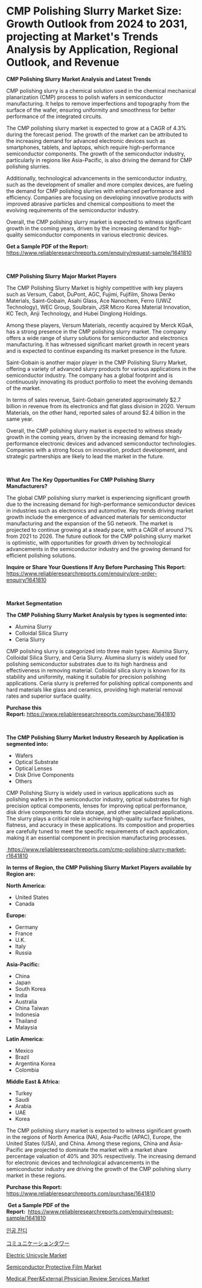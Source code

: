 <p><h1>CMP Polishing Slurry Market Size: Growth Outlook from 2024 to 2031, projecting at Market's Trends Analysis by Application, Regional Outlook, and Revenue</h1></p><p><strong>CMP Polishing Slurry Market Analysis and Latest Trends</strong></p>
<p><p>CMP polishing slurry is a chemical solution used in the chemical mechanical planarization (CMP) process to polish wafers in semiconductor manufacturing. It helps to remove imperfections and topography from the surface of the wafer, ensuring uniformity and smoothness for better performance of the integrated circuits.</p><p>The CMP polishing slurry market is expected to grow at a CAGR of 4.3% during the forecast period. The growth of the market can be attributed to the increasing demand for advanced electronic devices such as smartphones, tablets, and laptops, which require high-performance semiconductor components. The growth of the semiconductor industry, particularly in regions like Asia-Pacific, is also driving the demand for CMP polishing slurries.</p><p>Additionally, technological advancements in the semiconductor industry, such as the development of smaller and more complex devices, are fueling the demand for CMP polishing slurries with enhanced performance and efficiency. Companies are focusing on developing innovative products with improved abrasive particles and chemical compositions to meet the evolving requirements of the semiconductor industry.</p><p>Overall, the CMP polishing slurry market is expected to witness significant growth in the coming years, driven by the increasing demand for high-quality semiconductor components in various electronic devices.</p></p>
<p><strong>Get a Sample PDF of the Report:&nbsp;</strong> <a href="https://www.reliableresearchreports.com/enquiry/request-sample/1641810">https://www.reliableresearchreports.com/enquiry/request-sample/1641810</a></p>
<p>&nbsp;</p>
<p><strong>CMP Polishing Slurry Major Market Players</strong></p>
<p><p>The CMP Polishing Slurry Market is highly competitive with key players such as Versum, Cabot, DuPont, AGC, Fujimi, Fujifilm, Showa Denko Materials, Saint-Gobain, Asahi Glass, Ace Nanochem, Ferro (UWiZ Technology), WEC Group, Soulbrain, JSR Micro Korea Material Innovation, KC Tech, Anji Technology, and Hubei Dinglong Holdings.</p><p>Among these players, Versum Materials, recently acquired by Merck KGaA, has a strong presence in the CMP polishing slurry market. The company offers a wide range of slurry solutions for semiconductor and electronics manufacturing. It has witnessed significant market growth in recent years and is expected to continue expanding its market presence in the future.</p><p>Saint-Gobain is another major player in the CMP Polishing Slurry Market, offering a variety of advanced slurry products for various applications in the semiconductor industry. The company has a global footprint and is continuously innovating its product portfolio to meet the evolving demands of the market.</p><p>In terms of sales revenue, Saint-Gobain generated approximately $2.7 billion in revenue from its electronics and flat glass division in 2020. Versum Materials, on the other hand, reported sales of around $2.4 billion in the same year.</p><p>Overall, the CMP polishing slurry market is expected to witness steady growth in the coming years, driven by the increasing demand for high-performance electronic devices and advanced semiconductor technologies. Companies with a strong focus on innovation, product development, and strategic partnerships are likely to lead the market in the future.</p></p>
<p>&nbsp;</p>
<p><strong>What Are The Key Opportunities For CMP Polishing Slurry Manufacturers?</strong></p>
<p><p>The global CMP polishing slurry market is experiencing significant growth due to the increasing demand for high-performance semiconductor devices in industries such as electronics and automotive. Key trends driving market growth include the emergence of advanced materials for semiconductor manufacturing and the expansion of the 5G network. The market is projected to continue growing at a steady pace, with a CAGR of around 7% from 2021 to 2026. The future outlook for the CMP polishing slurry market is optimistic, with opportunities for growth driven by technological advancements in the semiconductor industry and the growing demand for efficient polishing solutions.</p></p>
<p><strong>Inquire or Share Your Questions If Any Before Purchasing This Report:</strong> <a href="https://www.reliableresearchreports.com/enquiry/pre-order-enquiry/1641810">https://www.reliableresearchreports.com/enquiry/pre-order-enquiry/1641810</a></p>
<p>&nbsp;</p>
<p><strong>Market Segmentation</strong></p>
<p><strong>The CMP Polishing Slurry Market Analysis by types is segmented into:</strong></p>
<p><ul><li>Alumina Slurry</li><li>Colloidal Silica Slurry</li><li>Ceria Slurry</li></ul></p>
<p><p>CMP polishing slurry is categorized into three main types: Alumina Slurry, Colloidal Silica Slurry, and Ceria Slurry. Alumina slurry is widely used for polishing semiconductor substrates due to its high hardness and effectiveness in removing material. Colloidal silica slurry is known for its stability and uniformity, making it suitable for precision polishing applications. Ceria slurry is preferred for polishing optical components and hard materials like glass and ceramics, providing high material removal rates and superior surface quality.</p></p>
<p><strong>Purchase this Report:&nbsp;</strong><a href="https://www.reliableresearchreports.com/purchase/1641810">https://www.reliableresearchreports.com/purchase/1641810</a></p>
<p>&nbsp;</p>
<p><strong>The CMP Polishing Slurry Market Industry Research by Application is segmented into:</strong></p>
<p><ul><li>Wafers</li><li>Optical Substrate</li><li>Optical Lenses</li><li>Disk Drive Components</li><li>Others</li></ul></p>
<p><p>CMP Polishing Slurry is widely used in various applications such as polishing wafers in the semiconductor industry, optical substrates for high precision optical components, lenses for improving optical performance, disk drive components for data storage, and other specialized applications. The slurry plays a critical role in achieving high-quality surface finishes, flatness, and accuracy in these applications. Its composition and properties are carefully tuned to meet the specific requirements of each application, making it an essential component in precision manufacturing processes.</p></p>
<p><a href="https://www.reliableresearchreports.com/cmp-polishing-slurry-market-r1641810">&nbsp;https://www.reliableresearchreports.com/cmp-polishing-slurry-market-r1641810</a></p>
<p><strong>In terms of Region, the CMP Polishing Slurry Market Players available by Region are:</strong></p>
<p>
    <p> <strong> North America: </strong>
        <ul>
            <li>United States</li>
            <li>Canada</li>
        </ul>
        </p> 
    <p> <strong> Europe: </strong>
        <ul>
            <li>Germany</li>
            <li>France</li>
            <li>U.K.</li>
            <li>Italy</li>
            <li>Russia</li>
        </ul>
        </p> 
    <p> <strong> Asia-Pacific: </strong>
        <ul>
            <li>China</li>
            <li>Japan</li>
            <li>South Korea</li>
            <li>India</li>
            <li>Australia</li>
            <li>China Taiwan</li>
            <li>Indonesia</li>
            <li>Thailand</li>
            <li>Malaysia</li>
        </ul>
        </p> 
    <p> <strong> Latin America: </strong>
        <ul>
            <li>Mexico</li>
            <li>Brazil</li>
            <li>Argentina Korea</li>
            <li>Colombia</li>
        </ul>
        </p> 
    <p> <strong> Middle East & Africa: </strong>
        <ul>
            <li>Turkey</li>
            <li>Saudi</li>
            <li>Arabia</li>
            <li>UAE</li>
            <li>Korea</li>
        </ul>
    </p>
    </p>
<p><p>The CMP polishing slurry market is expected to witness significant growth in the regions of North America (NA), Asia-Pacific (APAC), Europe, the United States (USA), and China. Among these regions, China and Asia-Pacific are projected to dominate the market with a market share percentage valuation of 40% and 30% respectively. The increasing demand for electronic devices and technological advancements in the semiconductor industry are driving the growth of the CMP polishing slurry market in these regions.</p></p>
<p><strong>Purchase this Report: </strong><a href="https://www.reliableresearchreports.com/purchase/1641810">https://www.reliableresearchreports.com/purchase/1641810</a></p>
<p>&nbsp;<strong>Get a Sample PDF of the Report:&nbsp;&nbsp;</strong><a href="https://www.reliableresearchreports.com/enquiry/request-sample/1641810">https://www.reliableresearchreports.com/enquiry/request-sample/1641810</a></p>
<p><strong></strong></p>
<p><p><a href="https://medium.com/@vlcostes/%EC%9D%B8%EA%B3%B5-%EC%9E%94%EB%94%94-%EC%8B%9C%EC%9E%A5-%EA%B7%9C%EB%AA%A8-%EC%A0%90%EC%9C%A0%EC%9C%A8-%EB%B0%8F-%EB%8F%99%ED%96%A5-%EB%B6%84%EC%84%9D-%EB%B3%B4%EA%B3%A0%EC%84%9C-%EC%A0%9C%ED%92%88-10mm-%EC%9D%B4%EC%83%81-%EB%B0%8F-25mm-%EB%AF%B8%EB%A7%8C%EC%9D%B8-%ED%84%B0%ED%94%84-%EC%9E%94%EB%94%94-%EC%9C%A0%ED%98%95-10mm-%EB%AF%B8%EB%A7%8C%EC%9D%B8-%ED%84%B0%ED%94%84-%EC%9E%94%EB%94%94-%EC%9C%A0%ED%98%95-25mm-%EC%9D%B4%EC%83%81%EC%9D%B8-%ED%84%B0%ED%94%84-%EC%9E%94%EB%94%94-a415b6f2e971">인공 잔디</a></p><p><a href="https://medium.com/@khkjaxbn36/%E3%82%B0%E3%83%AD%E3%83%BC%E3%83%90%E3%83%AB%E3%82%B3%E3%83%9F%E3%83%A5%E3%83%8B%E3%82%B1%E3%83%BC%E3%82%B7%E3%83%A7%E3%83%B3%E3%82%BF%E3%83%AF%E3%83%BC%E3%83%9E%E3%83%BC%E3%82%B1%E3%83%83%E3%83%88%E3%81%AE%E5%B8%82%E5%A0%B4%E8%A6%8F%E6%A8%A1%E3%81%A8%E5%B8%82%E5%A0%B4%E5%8B%95%E5%90%91%E5%88%86%E6%9E%90-%E5%9C%B0%E5%9F%9F%E5%88%A5%E3%81%AE%E8%A6%8B%E9%80%9A%E3%81%97-%E7%AB%B6%E4%BA%89%E6%88%A6%E7%95%A5%E3%81%AF2024%E5%B9%B4%E3%81%8B%E3%82%892031%E5%B9%B4%E3%81%BE%E3%81%A7%E3%81%AE%E6%9C%9F%E9%96%93%E3%81%AB%E4%BA%88%E6%B8%AC%E3%81%95%E3%82%8C%E3%81%A6%E3%81%84%E3%81%BE%E3%81%99-850c4612c972">コミュニケーションタワー</a></p><p><a href="https://github.com/elizabethdagraca/Market-Research-Report-List-4/blob/main/electric-unicycle-market.md">Electric Unicycle Market</a></p><p><a href="https://medium.com/@kair.irfan6/evaluating-global-semiconductor-protective-film-market-trends-and-growth-opportunities-by-region-4ac506463dfb">Semiconductor Protective Film Market</a></p><p><a href="https://issuu.com/reportprime-2/docs/medical-peerexternal-physician-review-services-mar">Medical Peer&External Physician Review Services Market</a></p></p>